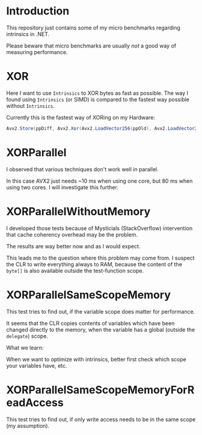 # Introduction

This repository just contains some of my micro benchmarks regarding intrinsics in .NET.

Please beware that micro benchmarks are usually *not* a good way of measuring performance.

# XOR

Here I want to use `Intrinsics` to XOR bytes as fast as possible. The way I found using `Intrinsics` (or SIMD) is compared to the fastest way possible without `Intrinsics`.

Currently this is the fastest way of XORing on my Hardware:

```csharp
Avx2.Store(ppDiff, Avx2.Xor(Avx2.LoadVector256(ppOld), Avx2.LoadVector256(ppNew)));
```

# XORParallel

I observed that various techniques don't work well in parallel.

In this case AVX2 just needs ~10 ms when using one core, but 80 ms when using two cores. I will investigate this further.

# XORParallelWithoutMemory

I developed those tests because of Mysticials (StackOverflow) intervention that cache coherency overhead may be the problem.

The results are way better now and as I would expect.

This leads me to the question where this problem may come from. I suspect the CLR to write everything always to RAM, because the content of the `byte[]` is also available outside the test-function scope.

# XORParallelSameScopeMemory

This test tries to find out, if the variable scope does matter for performance.

It seems that the CLR copies contents of variables which have been changed directly to the memory, when the variable has a global (outside the `delegate`) scope.

What we learn:

When we want to optimize with intrinsics, better first check which scope your variables have, etc.

# XORParallelSameScopeMemoryForReadAccess

This test tries to find out, if only write access needs to be in the same scope (my assumption).